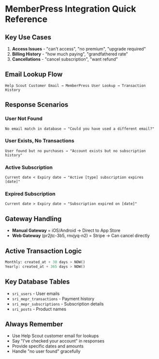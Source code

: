# MemberPress Integration Quick Reference

## Key Use Cases
1. **Access Issues** - "can't access", "no premium", "upgrade required"
2. **Billing History** - "how much paying", "grandfathered rate"  
3. **Cancellations** - "cancel subscription", "want refund"

## Email Lookup Flow
```
Help Scout Customer Email → MemberPress User Lookup → Transaction History
```

## Response Scenarios

### User Not Found
```
No email match in database → "Could you have used a different email?"
```

### User Exists, No Transactions
```
User found but no purchases → "Account exists but no subscription history"
```

### Active Subscription
```
Current date < Expiry date → "Active [type] subscription expires [date]"
```

### Expired Subscription
```
Current date > Expiry date → "Subscription expired on [date]"
```

## Gateway Handling
- **Manual Gateway** = iOS/Android → Direct to App Store
- **Web Gateway** (pr2jtc-3b5, rnvjyq-n2) = Stripe → Can cancel directly

## Active Transaction Logic
```sql
Monthly: created_at + 30 days > NOW()
Yearly: created_at + 365 days > NOW()
```

## Key Database Tables
- `sri_users` - User emails
- `sri_mepr_transactions` - Payment history
- `sri_mepr_subscriptions` - Subscription details
- `sri_posts` - Product names

## Always Remember
- Use Help Scout customer email for lookups
- Say "I've checked your account" in responses
- Provide specific dates and amounts
- Handle "no user found" gracefully